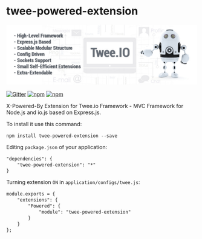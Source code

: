 # twee-powered-extension

![Twee.io Logo](https://raw.githubusercontent.com/tweeio/twee-framework/master/assets/68747470733a2f2f73332e65752d63656e7472616c2d312e616d617a6f6e6177732e636f6d2f6d657368696e2f7075626c69632f747765652e696f2e706e67.png)

[![Gitter](https://badges.gitter.im/Join%20Chat.svg)](https://gitter.im/tweeio/twee-framework?utm_source=badge&utm_medium=badge&utm_campaign=pr-badge)
[![npm](https://img.shields.io/npm/dm/localeval.svg)](https://github.com/tweeio/twee-framework)
[![npm](https://img.shields.io/npm/l/express.svg)](https://github.com/tweeio/twee-framework)

X-Powered-By Extension for Twee.io Framework - MVC Framework for Node.js and io.js based on Express.js.

To install it use this command:

```
npm install twee-powered-extension --save
```


Editing `package.json` of your application:

```
"dependencies": {
    "twee-powered-extension": "*"
}
```

Turning extension `ON` in `application/configs/twee.js`:

```
module.exports = {
    "extensions": {
        "Powered": {
            "module": "twee-powered-extension"
        }
    }
};
```